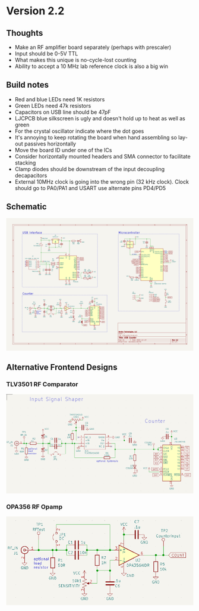 # Version 2.2

## Thoughts

* Make an RF amplifier board separately (perhaps with prescaler)
* Input should be 0-5V TTL
* What makes this unique is no-cycle-lost counting
* Ability to accept a 10 MHz lab reference clock is also a big win

## Build notes
* Red and blue LEDs need 1K resistors
* Green LEDs need 47k resistors
* Capacitors on USB line should be 47pF
* LJCPCB blue silkscreen is ugly and doesn't hold up to heat as well as green
* For the crystal oscillator indicate where the dot goes
* It's annoying to keep rotating the board when hand assembling so lay-out passives horizontally
* Move the board ID under one of the ICs
* Consider horizontally mounted headers and SMA connector to facilitate stacking
* Clamp diodes should be downstream of the input decoupling decapacitors
* External 10MHz clock is going into the wrong pin (32 kHz clock). Clock should go to PA0/PA1 and USART use alternate pins PD4/PD5

## Schematic

![](schematic.png)

## Alternative Frontend Designs

### TLV3501 RF Comparator
![](comparator-TLV3501-frontend-idea.png)

### OPA356 RF Opamp
![](opamp-opa356-frontend-idea.png)

